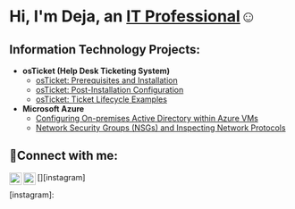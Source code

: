 <h1>Hi, I'm Deja, an <a href="https://linkedin.com/in/dejamich">IT Professional</a>☺</h1>

<h2>Information Technology Projects:</h2>

- <b>osTicket (Help Desk Ticketing System)</b>
  - [osTicket: Prerequisites and Installation](https://github.com/deemich/osticket-prereqs)
  - [osTicket: Post-Installation Configuration](https://github.com/deemich/post-install-config)
  - [osTicket: Ticket Lifecycle Examples](https://github.com/joshmadakorcc/ticket-lifecycle)
- <b>Microsoft Azure</b>
  - [Configuring On-premises Active Directory within Azure VMs](https://github.com/deemich/configure-ad)
  - [Network Security Groups (NSGs) and Inspecting Network Protocols](https://github.com/DeeMich/NSG-Traffic-Btwn-VM.git)

<h2>🤳Connect with me:</h2>


[<img align="left" alt="Deja | LinkedIn" width="22px" src="https://cdn.jsdelivr.net/npm/simple-icons@v3/icons/linkedin.svg" />][linkedin]
[<img align="left" alt="Josh | Instagram" width="22px" src="https://cdn.jsdelivr.net/npm/simple-icons@v3/icons/instagram.svg" />][instagram]

[linkedin]: https://linkedin.com/in/dejamich
[instagram]: 
